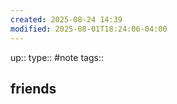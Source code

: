 ```yaml
---
created: 2025-08-24 14:39
modified: 2025-08-01T18:24:06-04:00
---
```

up::
type:: #note
tags::
## friends



